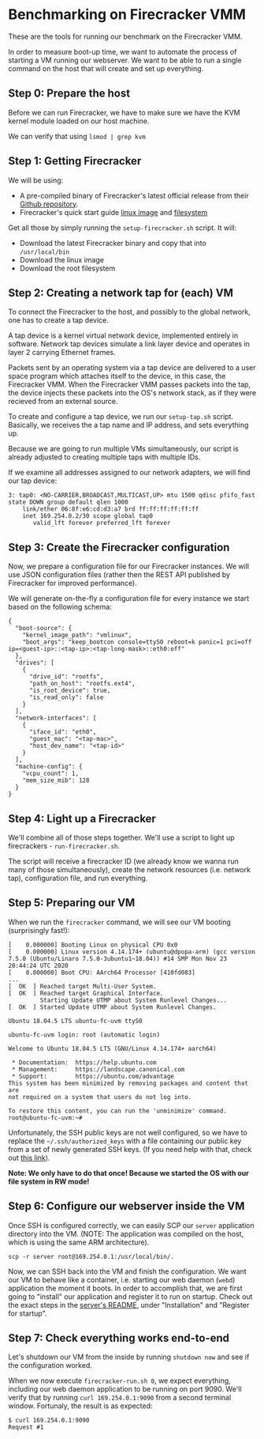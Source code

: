 # Benchmarking on Firecracker VMM

These are the tools for running our benchmark on the Firecracker VMM.

In order to measure boot-up time, we want to automate the process of starting a VM running our webserver.
We want to be able to run a single command on the host that will create and set up everything.

## Step 0: Prepare the host

Before we can run Firecracker, we have to make sure we have the KVM kernel module loaded on our host machine.

We can verify that using `lsmod | grep kvm`

## Step 1: Getting Firecracker

We will be using:
- A pre-compiled binary of Firecracker's latest official release from their [Github repository](https://github.com/firecracker-microvm/firecracker).
- Firecracker's quick start guide [linux image](https://s3.amazonaws.com/spec.ccfc.min/img/quickstart_guide/aarch64/kernels/vmlinux.bin) and [filesystem](https://s3.amazonaws.com/spec.ccfc.min/img/quickstart_guide/aarch64/rootfs/bionic.rootfs.ext4)

Get all those by simply running the `setup-firecracker.sh` script. It will:
- Download the latest Firecracker binary and copy that into `/usr/local/bin`
- Download the linux image
- Download the root filesystem

## Step 2: Creating a network tap for (each) VM

To connect the Firecracker to the host, and possibly to the global network, one has to create a tap device.

A tap device is a kernel virtual network device, implemented entirely in software.
Network tap devices simulate a link layer device and operates in layer 2 carrying Ethernet frames.

Packets sent by an operating system via a tap device are delivered to a user space program which attaches itself to the device, in this case, the Firecracker VMM.
When the Firecracker VMM passes packets into the tap, the device injects these packets into the OS's network stack, as if they were recieved from an external source.

To create and configure a tap device, we run our `setup-tap.sh` script.
Basically, we receives the a tap name and IP address, and sets everything up.

Because we are going to run multiple VMs simultaneously, our script is already adjusted to creating multiple taps with multiple IDs.

If we examine all addresses assigned to our network adapters, we will find our tap device:
```
3: tap0: <NO-CARRIER,BROADCAST,MULTICAST,UP> mtu 1500 qdisc pfifo_fast state DOWN group default qlen 1000
    link/ether 06:8f:e6:cd:d3:a7 brd ff:ff:ff:ff:ff:ff
    inet 169.254.0.2/30 scope global tap0
       valid_lft forever preferred_lft forever
``` 

## Step 3: Create the Firecracker configuration

Now, we prepare a configuration file for our Firecracker instances.
We will use JSON configuration files (rather then the REST API published by Firecracker for improved performance).

We will generate on-the-fly a configuration file for every instance we start based on the following schema:
```
{
  "boot-source": {
    "kernel_image_path": "vmlinux",
    "boot_args": "keep_bootcon console=ttyS0 reboot=k panic=1 pci=off ip=<guest-ip>::<tap-ip>:<tap-long-mask>::eth0:off"
  },
  "drives": [
    {
      "drive_id": "rootfs",
      "path_on_host": "rootfs.ext4",
      "is_root_device": true,
      "is_read_only": false
    }
  ],
  "network-interfaces": [
    {
      "iface_id": "eth0",
      "guest_mac": "<tap-mac>",
      "host_dev_name": "<tap-id>"
    }
  ],
  "machine-config": {
    "vcpu_count": 1,
    "mem_size_mib": 128
  }
}
```

## Step 4: Light up a Firecracker

We'll combine all of those steps together. We'll use a script to light up firecrackers - `run-firecracker.sh`.

The script will receive a firecracker ID (we already know we wanna run many of those simultaneously),
create the network resources (i.e. network tap), configuration file, and run everything.

## Step 5: Preparing our VM

When we run the `firecracker` command, we will see our VM booting (surprisingly fast!):
```
[    0.000000] Booting Linux on physical CPU 0x0
[    0.000000] Linux version 4.14.174+ (ubuntu@dpopa-arm) (gcc version 7.5.0 (Ubuntu/Linaro 7.5.0-3ubuntu1~18.04)) #14 SMP Mon Nov 23 20:44:24 UTC 2020
[    0.000000] Boot CPU: AArch64 Processor [410fd083]
...
[  OK  ] Reached target Multi-User System.
[  OK  ] Reached target Graphical Interface.
         Starting Update UTMP about System Runlevel Changes...
[  OK  ] Started Update UTMP about System Runlevel Changes.

Ubuntu 18.04.5 LTS ubuntu-fc-uvm ttyS0

ubuntu-fc-uvm login: root (automatic login)

Welcome to Ubuntu 18.04.5 LTS (GNU/Linux 4.14.174+ aarch64)

 * Documentation:  https://help.ubuntu.com
 * Management:     https://landscape.canonical.com
 * Support:        https://ubuntu.com/advantage
This system has been minimized by removing packages and content that are
not required on a system that users do not log into.

To restore this content, you can run the 'unminimize' command.
root@ubuntu-fc-uvm:~#
```

Unfortunately, the SSH public keys are not well configured,
so we have to replace the `~/.ssh/authorized_keys` with a file containing our public key from a set of newly generated SSH keys.
(If you need help with that, check out [this link](https://www.digitalocean.com/community/tutorials/how-to-configure-ssh-key-based-authentication-on-a-linux-server)).

**Note: We only have to do that once! Because we started the OS with our file system in RW mode!**

## Step 6: Configure our webserver inside the VM 

Once SSH is configured correctly, we can easily SCP our `server` application directory into the VM.
(NOTE: The application was compiled on the host, which is using the same ARM architecture).
```
scp -r server root@169.254.0.1:/usr/local/bin/.
```

Now, we can SSH back into the VM and finish the configuration.
We want our VM to behave like a container, i.e. starting our web daemon (`webd`) application the moment it boots.
In order to accomplish that, we are first going to "install" our application and register it to run on startup.
Check out the exact steps in the [server's README](server/README.md), under "Installation" and "Register for startup".

## Step 7: Check everything works end-to-end

Let's shutdown our VM from the inside by running `shutdown now` and see if the configuration worked.

When we now execute `firecracker-run.sh 0`, we expect everything, including our web daemon application to be running on port 9090.
We'll verify that by running `curl 169.254.0.1:9090` from a second terminal window.
Fortunaly, the result is as expected:
```
$ curl 169.254.0.1:9090
Request #1
```